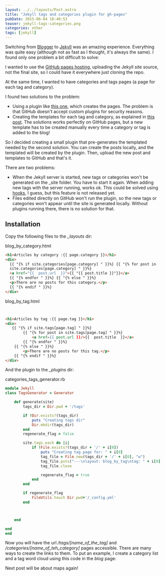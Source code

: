 ```yaml
---
layout: ../../layouts/Post.astro
title: "Jekyll tags and categories plugin for gh-pages"
pubDate: 2015-06-04 18:40:53
teaser: jekyll-tags-categories.png
categories: other
tags: [jekyll]
---
```


Switching from [Blogger](http://www.blogger.com) to [Jekyll](http://jekyllrb.com/) was an amazing experience. Everything was quite easy (although not as fast as I thought, it's always the same). I found only one problem a bit difficult to solve:

I wanted to use the [GitHub pages hosting](https://pages.github.com/), uploading the Jekyll site source, not the final site, so I could have it everywhere just cloning the repo.

At the same time, I wanted to have categories and tags pages (a page for each tag and category).

I found two solutions to the problem:

- Using a plugin like [this one](https://github.com/recurser/jekyll-plugins), which creates the pages. The problem is that GitHub doesn't accept custom plugins for security reasons.
- Creating the templates for each tag and category, as explained in [this post](http://www.minddust.com/post/tags-and-categories-on-github-pages/). The solutions works perfectly on GitHub pages, but a new template has to be created manually every time a category or tag is added to the blog!

So I decided creating a small plugin that pre-generates the templated needed by the second solution. You can create the posts locally, and the templated will be created by the plugin. Then, upload the new post and templates to GitHub and that's it.

There are two problems:

- When the Jekyll server is started, new tags or categories won't be generated on the \_site folder. You have to start it again. When adding new tags with the server running, works ok. This could be solved using [hooks](http://jekyllrb.com/docs/plugins/#hooks), I guess, but this feature is not released yet.
- Files edited directly on GitHub won't run the plugin, so the new tags or categories won't appear until the site is generated locally. Without plugins running there, there is no solution for that.

## Installation

Copy the following files to the _\_layouts_ dir:

blog_by_category.html

```html
<h1>Articles by category :{{ page.category }}</h1>
<div>
  {{ "{% if site.categories[page.category] " }}%} {{ "{% for post in
  site.categories[page.category] " }}%}
  <a href="{{  post.url  }}">{{ "{{ post.title }}"}}</a>
  {{ "{% endfor " }}%} {{ "{% else " }}%}
  <p>There are no posts for this category.</p>
  {{ "{% endif " }}%}
</div>
```

blog_by_tag.html

```html


<h1>Articles by tag :{{ page.tag }}</h1>
<div>
   {{ "{% if site.tags[page.tag] " }}%}
        {{ "{% for post in site.tags[page.tag] " }}%}
            <a href={{ post.url }}/>{{  post.title  }}</a>
        {{ "{% endfor " }}%}
    {{ "{% else " }}%}
        <p>There are no posts for this tag.</p>
    {{ "{% endif " }}%}
</div>

```

And the plugin to the _\_plugins_ dir:

categories_tags_generator.rb

```ruby
module Jekyll
class TagsGenerator < Generator

    def generate(site)
        tags_dir = Dir.pwd + '/tags'

        if !Dir.exists?(tags_dir)
            puts "Creating tags dir"
            Dir.mkdir(tags_dir)
        end
        regenerate_flag = false

        site.tags.each do |i|
            if !File.exists?(tags_dir + '/' + i[0])
                puts "Creating tag page for: " + i[0]
                tag_file = File.new(tags_dir + '/' + i[0], "w")
                tag_file.puts("---\nlayout: blog_by_tag\ntag: " + i[0] + "\npermalink: /tags/" + i[0] + "/\n---")
                tag_file.close

                regenerate_flag = true
            end
        end

        if regenerate_flag
            FileUtils.touch Dir.pwd+'/_config.yml'
        end



    end

end
end

```

Now you will have the url _/tags/[name_of_the_tag]_ and _/categories/[name_of_teh_category]_ pages accessible. There are many ways to create the links to them. To put an example, I create a category list and a tag word cloud using this code in the _blog_ page:

Next post will be about maps again!

```

```
